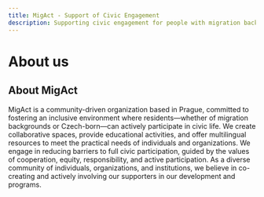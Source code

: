 ```yaml
---
title: MigAct - Support of Civic Engagement
description: Supporting civic engagement for people with migration backgrounds in Prague
---
```


# About us
## About MigAct
MigAct is a community-driven organization based in Prague, committed to fostering an inclusive environment where residents—whether of migration backgrounds or Czech-born—can actively participate in civic life. We create collaborative spaces, provide educational activities, and offer multilingual resources to meet the practical needs of individuals and organizations. We engage in reducing barriers to full civic participation, guided by the values of cooperation, equity, responsibility, and active participation. As a diverse community of individuals, organizations, and institutions, we believe in co-creating and actively involving our supporters in our development and programs.